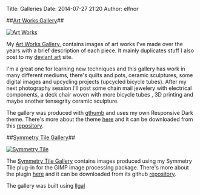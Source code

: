 Title: Galleries
Date: 2014-07-27 21:20
Author: elfnor

##[Art Works Gallery](http://elfnor.github.io/artworksgallery/index.html)##

[![Art Works]({filename}/images/art_works_thumbnails.png)](http://elfnor.github.io/artworksgallery/index.html)

My [Art Works Gallery](http://elfnor.github.io/artworksgallery/index.html), contains images of art works I've made over the years with a brief description of each piece. It mainly duplicates stuff I also post to my [deviant art](http://elfnor.deviantart.com/) site. 

I'm a great one for learning new techniques and this gallery has work in many different mediums, there's quilts and pots, ceramic sculptures, some digital images  and upcycling projects (upcycled bicycle tubes). After my next photography session I'll post some chain mail jewelery with electrical components, a deck chair woven with more bicycle tubes , 3D printing and maybe another tensegrity ceramic sculpture.

The gallery was produced with [gthumb](https://wiki.gnome.org/Apps/gthumb) and uses my own Responsive Dark theme. There's  more about the theme [here]({filename}/responsive_dark.md) and it can be downloaded from this [repository](https://github.com/elfnor/gthumb_responsive_theme).

##[Symmetry Tile Gallery](http://elfnor.github.io/symmetrytilegallery/index.html)##

[![Symmetry Tile]({filename}/images/symmetry_tile_thumbnails.png)](http://elfnor.github.io/symmetrytilegallery/index.html)

The [Symmetry Tile Gallery](http://elfnor.github.io/symmetrytilegallery/index.html) contains images produced using my Symmetry Tile plug-in for the GIMP image processing package. There's more about the plugin [here](http://elfnor.com/tag/symmetrytile.html) and it can be downloaded from its github [repository](https://www.github.com/elfnor/symmetrytile).


The gallery was built using [llgal](http://home.gna.org/llgal/)



